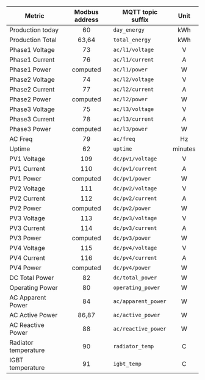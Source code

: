 |Metric|Modbus address|MQTT topic suffix|Unit|
|---|:-:|---|:-:|
|Production today|60|`day_energy`|kWh|
|Production Total|63,64|`total_energy`|kWh|
|Phase1 Voltage|73|`ac/l1/voltage`|V|
|Phase1 Current|76|`ac/l1/current`|A|
|Phase1 Power|computed|`ac/l1/power`|W|
|Phase2 Voltage|74|`ac/l2/voltage`|V|
|Phase2 Current|77|`ac/l2/current`|A|
|Phase2 Power|computed|`ac/l2/power`|W|
|Phase3 Voltage|75|`ac/l3/voltage`|V|
|Phase3 Current|78|`ac/l3/current`|A|
|Phase3 Power|computed|`ac/l3/power`|W|
|AC Freq|79|`ac/freq`|Hz|
|Uptime|62|`uptime`|minutes|
|PV1 Voltage|109|`dc/pv1/voltage`|V|
|PV1 Current|110|`dc/pv1/current`|A|
|PV1 Power|computed|`dc/pv1/power`|W|
|PV2 Voltage|111|`dc/pv2/voltage`|V|
|PV2 Current|112|`dc/pv2/current`|A|
|PV2 Power|computed|`dc/pv2/power`|W|
|PV3 Voltage|113|`dc/pv3/voltage`|V|
|PV3 Current|114|`dc/pv3/current`|A|
|PV3 Power|computed|`dc/pv3/power`|W|
|PV4 Voltage|115|`dc/pv4/voltage`|V|
|PV4 Current|116|`dc/pv4/current`|A|
|PV4 Power|computed|`dc/pv4/power`|W|
|DC Total Power|82|`dc/total_power`|W|
|Operating Power|80|`operating_power`|W|
|AC Apparent Power|84|`ac/apparent_power`|W|
|AC Active Power|86,87|`ac/active_power`|W|
|AC Reactive Power|88|`ac/reactive_power`|W|
|Radiator temperature|90|`radiator_temp`|C|
|IGBT temperature|91|`igbt_temp`|C|
